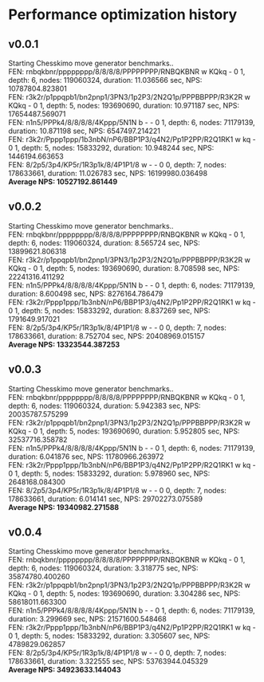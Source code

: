 # Performance optimization history

## v0.0.1
Starting Chesskimo move generator benchmarks..  
FEN: rnbqkbnr/pppppppp/8/8/8/8/PPPPPPPP/RNBQKBNR w KQkq - 0 1, depth: 6, nodes: 119060324, duration: 11.036566 sec, NPS: 10787804.823801  
FEN: r3k2r/p1ppqpb1/bn2pnp1/3PN3/1p2P3/2N2Q1p/PPPBBPPP/R3K2R w KQkq - 0 1, depth: 5, nodes: 193690690, duration: 10.971187 sec, NPS: 17654487.569071  
FEN: n1n5/PPPk4/8/8/8/8/4Kppp/5N1N b - - 0 1, depth: 6, nodes: 71179139, duration: 10.871198 sec, NPS: 6547497.214221  
FEN: r3k2r/Pppp1ppp/1b3nbN/nP6/BBP1P3/q4N2/Pp1P2PP/R2Q1RK1 w kq - 0 1, depth: 5, nodes: 15833292, duration: 10.948244 sec, NPS: 1446194.663653  
FEN: 8/2p5/3p4/KP5r/1R3p1k/8/4P1P1/8 w - - 0 0, depth: 7, nodes: 178633661, duration: 11.026783 sec, NPS: 16199980.036498  
**Average NPS: 10527192.861449**

## v0.0.2
Starting Chesskimo move generator benchmarks..  
FEN: rnbqkbnr/pppppppp/8/8/8/8/PPPPPPPP/RNBQKBNR w KQkq - 0 1, depth: 6, nodes: 119060324, duration: 8.565724 sec, NPS: 13899621.806318  
FEN: r3k2r/p1ppqpb1/bn2pnp1/3PN3/1p2P3/2N2Q1p/PPPBBPPP/R3K2R w KQkq - 0 1, depth: 5, nodes: 193690690, duration: 8.708598 sec, NPS: 22241316.411292  
FEN: n1n5/PPPk4/8/8/8/8/4Kppp/5N1N b - - 0 1, depth: 6, nodes: 71179139, duration: 8.600498 sec, NPS: 8276164.786479  
FEN: r3k2r/Pppp1ppp/1b3nbN/nP6/BBP1P3/q4N2/Pp1P2PP/R2Q1RK1 w kq - 0 1, depth: 5, nodes: 15833292, duration: 8.837269 sec, NPS: 1791649.917021  
FEN: 8/2p5/3p4/KP5r/1R3p1k/8/4P1P1/8 w - - 0 0, depth: 7, nodes: 178633661, duration: 8.752704 sec, NPS: 20408969.015157  
**Average NPS: 13323544.387253**

## v0.0.3
Starting Chesskimo move generator benchmarks..  
FEN: rnbqkbnr/pppppppp/8/8/8/8/PPPPPPPP/RNBQKBNR w KQkq - 0 1, depth: 6, nodes: 119060324, duration: 5.942383 sec, NPS: 20035787.575299  
FEN: r3k2r/p1ppqpb1/bn2pnp1/3PN3/1p2P3/2N2Q1p/PPPBBPPP/R3K2R w KQkq - 0 1, depth: 5, nodes: 193690690, duration: 5.952805 sec, NPS: 32537716.358782  
FEN: n1n5/PPPk4/8/8/8/8/4Kppp/5N1N b - - 0 1, depth: 6, nodes: 71179139, duration: 6.041876 sec, NPS: 11780966.263972  
FEN: r3k2r/Pppp1ppp/1b3nbN/nP6/BBP1P3/q4N2/Pp1P2PP/R2Q1RK1 w kq - 0 1, depth: 5, nodes: 15833292, duration: 5.978960 sec, NPS: 2648168.084300  
FEN: 8/2p5/3p4/KP5r/1R3p1k/8/4P1P1/8 w - - 0 0, depth: 7, nodes: 178633661, duration: 6.014141 sec, NPS: 29702273.075589  
**Average NPS: 19340982.271588**

## v0.0.4
Starting Chesskimo move generator benchmarks..  
FEN: rnbqkbnr/pppppppp/8/8/8/8/PPPPPPPP/RNBQKBNR w KQkq - 0 1, depth: 6, nodes: 119060324, duration: 3.318775 sec, NPS: 35874780.400260  
FEN: r3k2r/p1ppqpb1/bn2pnp1/3PN3/1p2P3/2N2Q1p/PPPBBPPP/R3K2R w KQkq - 0 1, depth: 5, nodes: 193690690, duration: 3.304286 sec, NPS: 58618011.663300  
FEN: n1n5/PPPk4/8/8/8/8/4Kppp/5N1N b - - 0 1, depth: 6, nodes: 71179139, duration: 3.299669 sec, NPS: 21571600.548468  
FEN: r3k2r/Pppp1ppp/1b3nbN/nP6/BBP1P3/q4N2/Pp1P2PP/R2Q1RK1 w kq - 0 1, depth: 5, nodes: 15833292, duration: 3.305607 sec, NPS: 4789829.062857  
FEN: 8/2p5/3p4/KP5r/1R3p1k/8/4P1P1/8 w - - 0 0, depth: 7, nodes: 178633661, duration: 3.322555 sec, NPS: 53763944.045329  
**Average NPS: 34923633.144043**
